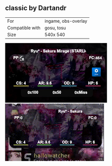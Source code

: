 ## classic by Dartandr

|||
| ------------- | ------------- |
| For |  ingame,  obs-overlay
| Compatible with |  gosu,  tosu |
| Size |  540x 540 |


<img src="/.github/images/classic by dartandr.jpg" /> <img src="/.github/gifs/classic by dartandr.gif" /> 
